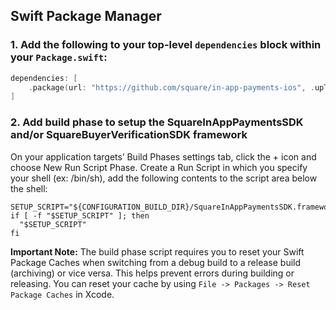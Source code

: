 ## Swift Package Manager

### 1. Add the following to your top-level `dependencies` block within your `Package.swift`:

```swift
dependencies: [
    .package(url: "https://github.com/square/in-app-payments-ios", .upToNextMajor(from: "1.6.3")),
]
```

### 2. Add build phase to setup the SquareInAppPaymentsSDK and/or SquareBuyerVerificationSDK framework ###

On your application targets’ Build Phases settings tab, click the + icon and choose New Run Script Phase. Create a Run Script in which you specify your shell (ex: /bin/sh), add the following contents to the script area below the shell:

```
SETUP_SCRIPT="${CONFIGURATION_BUILD_DIR}/SquareInAppPaymentsSDK.framework/setup"
if [ -f "$SETUP_SCRIPT" ]; then
  "$SETUP_SCRIPT"
fi
```

**Important Note:** The build phase script requires you to reset your Swift Package Caches when switching from a debug build to a release build (archiving) or vice versa. This helps prevent errors during building or releasing. You can reset your cache by using `File -> Packages -> Reset Package Caches` in Xcode.
